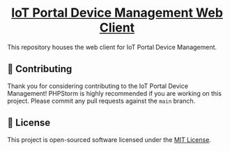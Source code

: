 <h1 align="center">
  <a href="https://github.com/iot-portal-device-management/web">
    IoT Portal Device Management Web Client
  </a>
</h1>

This repository houses the web client for IoT Portal Device Management.

## 👏 Contributing

Thank you for considering contributing to the IoT Portal Device Management! PHPStorm is highly recommended if you are
working on this project. Please commit any pull requests against the `main` branch.

## 📄 License

This project is open-sourced software licensed under the [MIT License](https://spdx.org/licenses/MIT.html).